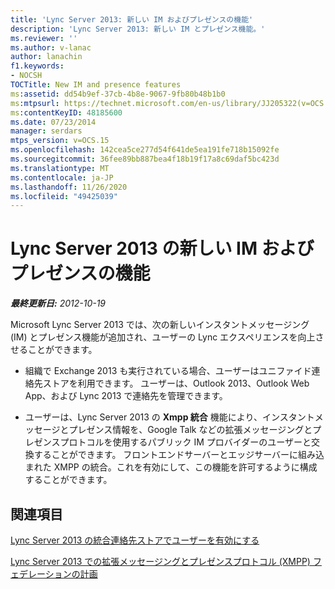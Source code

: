 ```yaml
---
title: 'Lync Server 2013: 新しい IM およびプレゼンスの機能'
description: 'Lync Server 2013: 新しい IM とプレゼンス機能。'
ms.reviewer: ''
ms.author: v-lanac
author: lanachin
f1.keywords:
- NOCSH
TOCTitle: New IM and presence features
ms:assetid: dd54b9ef-37cb-4b8e-9067-9fb80b48b1b0
ms:mtpsurl: https://technet.microsoft.com/en-us/library/JJ205322(v=OCS.15)
ms:contentKeyID: 48185600
ms.date: 07/23/2014
manager: serdars
mtps_version: v=OCS.15
ms.openlocfilehash: 142cea5ce277d54f641de5ea191fe718b15092fe
ms.sourcegitcommit: 36fee89bb887bea4f18b19f17a8c69daf5bc423d
ms.translationtype: MT
ms.contentlocale: ja-JP
ms.lasthandoff: 11/26/2020
ms.locfileid: "49425039"
---
```

# <a name="new-im-and-presence-features-in-lync-server-2013"></a>Lync Server 2013 の新しい IM およびプレゼンスの機能

<div data-xmlns="http://www.w3.org/1999/xhtml">

<div class="topic" data-xmlns="http://www.w3.org/1999/xhtml" data-msxsl="urn:schemas-microsoft-com:xslt" data-cs="https://msdn.microsoft.com/">

<div data-asp="https://msdn2.microsoft.com/asp">



</div>

<div id="mainSection">

<div id="mainBody">

<span> </span>

_**最終更新日:** 2012-10-19_

Microsoft Lync Server 2013 では、次の新しいインスタントメッセージング (IM) とプレゼンス機能が追加され、ユーザーの Lync エクスペリエンスを向上させることができます。

  - 組織で Exchange 2013 も実行されている場合、ユーザーはユニファイド連絡先ストアを利用できます。 ユーザーは、Outlook 2013、Outlook Web App、および Lync 2013 で連絡先を管理できます。

  - ユーザーは、Lync Server 2013 の **Xmpp 統合** 機能により、インスタントメッセージとプレゼンス情報を、Google Talk などの拡張メッセージングとプレゼンスプロトコルを使用するパブリック IM プロバイダーのユーザーと交換することができます。 フロントエンドサーバーとエッジサーバーに組み込まれた XMPP の統合。これを有効にして、この機能を許可するように構成することができます。

<div>

## <a name="see-also"></a>関連項目


[Lync Server 2013 の統合連絡先ストアでユーザーを有効にする](lync-server-2013-enable-users-for-unified-contact-store.md)  


[Lync Server 2013 での拡張メッセージングとプレゼンスプロトコル (XMPP) フェデレーションの計画](lync-server-2013-planning-for-extensible-messaging-and-presence-protocol-xmpp-federation.md)  
  

</div>

</div>

<span> </span>

</div>

</div>

</div>


